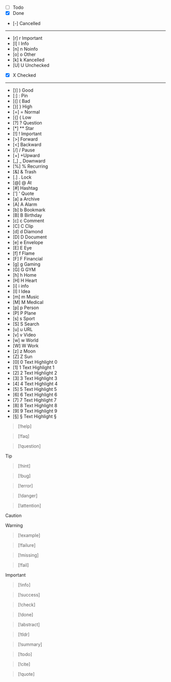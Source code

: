 
- [ ] Todo
- [x] Done
- [-] Cancelled
---
- [r] r Important
- [l] l Info
- [n] n Noinfo
- [o] o Other
- [k] k Kancelled
- [U] U Unchecked
- [X] X Checked
---
- [)] ) Good
- [:] : Pin
- [(] ( Bad
- [}] } High
- [=] = Normal
- [{] { Low
- [?] ? Question
- [*] ** Star
- [!] ! Important
- [>] Forward
- [<] Backward
- [/] / Pause
- [+] +Upward
- [_] _ Downward
- [%] % Recurring
- [&] & Trash
- [.] . Lock
- [@] @ At
- [#] Hashtag
- ['] ' Quote
- [a] a Archive
- [A] A Alarm
- [b] b Bookmark
- [B] B Birthday
- [c] c Comment
- [C] C Clip
- [d] d Diamond
- [D] D Document
- [e] e Envelope
- [E] E Eye
- [f] f Flame
- [F] F Financial
- [g] g Gaming
- [G] G GYM
- [h] h Home
- [H] H Heart
- [i] i info
- [I] I Idea
- [m] m Music
- [M] M Medical
- [p] p Person
- [P] P Plane
- [s] s Sport
- [S] S Search
- [u] u URL
- [v] v Video
- [w] w World
- [W] W Work
- [z] z Moon
- [Z] Z Sun
- [0] 0 Text Highlight 0
- [1] 1 Text Highlight 1
- [2] 2 Text Highlight 2
- [3] 3 Text Highlight 3
- [4] 4 Text Highlight 4
- [5] 5 Text Highlight 5
- [6] 6 Text Highlight 6
- [7] 7 Text Highlight 7
- [8] 8 Text Highlight 8
- [9] 9 Text Highlight 9
- [§] § Text Highlight §

> [!help]

> [!faq]

> [!question]

> [!tip]

> [!hint]

> [!bug]

> [!error]

> [!danger]

> [!attention]

> [!caution]

> [!warning]

> [!example]

> [!failure]

> [!missing]

> [!fail]

> [!important]

> [!info]

> [!success]

> [!check]

> [!done]

> [!abstract]

> [!tldr]

> [!summary]

> [!todo]

> [!cite]

> [!quote]